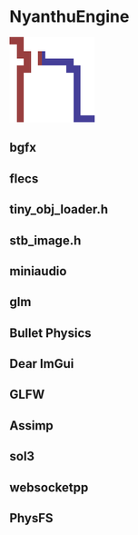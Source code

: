 # **NyanthuEngine**
![./背景2.png](./背景2.png)

## bgfx
## flecs
## tiny_obj_loader.h
## stb_image.h
## miniaudio
## glm
## Bullet Physics
## Dear ImGui
## GLFW
## Assimp
## sol3
## websocketpp
## PhysFS
